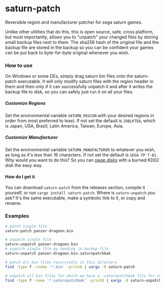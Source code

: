 # saturn-patch

Reversible region and manufacturer patcher for sega saturn games.

Unlike other utilities that do this, this is open source, safe, cross platform, but most importantly, allows you to
"unpatch" your changed files by storing small backup files next to them.  The sha256 hash of the original file and the
backup file are stored in the backup so you can be confident your games can be put back to byte-for-byte original
whenever you wish.

### How to use

On Windows or some DEs, simply drag saturn bin files onto the saturn-patch executable.  It will only modify saturn files
with the region header in them and then only if it can successfully unpatch it and after it writes the backup file to
disk, so you can safely just run it on all your files.

##### Customize Regions

Set the environmental variable `SATURN_REGION` with your desired regions in order from most preferred to least.  If not
set the default is `JUBLKTEA`, which is Japan, USA, Brazil, Latin America, Taiwan, Europe, Asia.

##### Customize Manufacturer

Set the environmental variable `SATURN_MANUFACTURER` to whatever you wish, as long as it's less than 16 characters.  If not
set the default is `SEGA TP T-81`.  Why would you want to do this?  So you can [swap disks](https://youtu.be/fp-U-s8Xdo0)
with a burned KD02 disk the easy way.

#### How do I get it

You can download `saturn-patch` from the releases section, compile it yourself, or run `cargo install saturn-patch`.
Where is `saturn-unpatch` you ask?  It's the same executable, make a symbolic link to it, or copy and rename.

### Examples

```sh
# patch single file
saturn-patch panzer-dragoon.bin

# unpatch single file
saturn-unpatch panzer-dragoon.bin
# unpatch single file by sending in backup file
saturn-unpatch panzer-dragoon.bin.saturnpatchbak

# patch all bin files recursively in this directory
find -type f -iname '*.bin' -print0 | xargs -0 saturn-patch

# unpatch all bin files for which we have a .saturnpatchbak file for recursively in this directory
find -type f -name '*.saturnpatchbak' -print0 | xargs -0 saturn-unpatch
```
